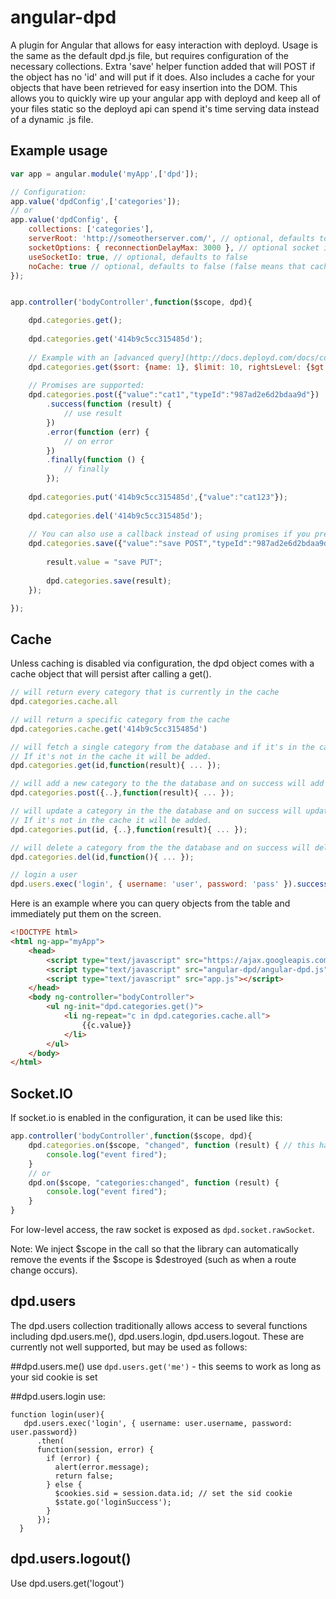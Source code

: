 angular-dpd
=================

A plugin for Angular that allows for easy interaction with deployd.
Usage is the same as the default dpd.js file, but requires configuration of the necessary collections.
Extra 'save' helper function added that will POST if the object has no 'id' and will put if it does.
Also includes a cache for your objects that have been retrieved for easy insertion into the DOM.
This allows you to quickly wire up your angular app with deployd and keep all of your files static so the deployd api can spend it's time serving data instead of a dynamic .js file.

Example usage
---------------------

```javascript
var app = angular.module('myApp',['dpd']);

// Configuration:
app.value('dpdConfig',['categories']);
// or
app.value('dpdConfig', { 
	collections: ['categories'], 
	serverRoot: 'http://someotherserver.com/', // optional, defaults to same server
	socketOptions: { reconnectionDelayMax: 3000 }, // optional socket io additional configuration
	useSocketIo: true, // optional, defaults to false
	noCache: true // optional, defaults to false (false means that caching is enabled, true means it disabled)
});


app.controller('bodyController',function($scope, dpd){

	dpd.categories.get();
	
	dpd.categories.get('414b9c5cc315485d');
	
	// Example with an [advanced query](http://docs.deployd.com/docs/collections/reference/querying-collections.md#s-Advanced%20Queries-2035):
	dpd.categories.get($sort: {name: 1}, $limit: 10, rightsLevel: {$gt:0}};
	
	// Promises are supported:
	dpd.categories.post({"value":"cat1","typeId":"987ad2e6d2bdaa9d"})
		.success(function (result) {
			// use result
		})
		.error(function (err) {
			// on error
		})
		.finally(function () {
			// finally
		});
	
	dpd.categories.put('414b9c5cc315485d',{"value":"cat123"});
	
	dpd.categories.del('414b9c5cc315485d');
	
	// You can also use a callback instead of using promises if you prefer:
	dpd.categories.save({"value":"save POST","typeId":"987ad2e6d2bdaa9d"},function(result){
	
		result.value = "save PUT";
		
		dpd.categories.save(result);
	});

});
```

Cache
---------------------

Unless caching is disabled via configuration, the dpd object comes with a cache object that will persist after calling a get().

```javascript	
// will return every category that is currently in the cache
dpd.categories.cache.all 

// will return a specific category from the cache
dpd.categories.cache.get('414b9c5cc315485d') 

// will fetch a single category from the database and if it's in the cache, update the cached item.
// If it's not in the cache it will be added.
dpd.categories.get(id,function(result){ ... });

// will add a new category to the the database and on success will add it to the cache
dpd.categories.post({..},function(result){ ... });

// will update a category in the the database and on success will update it in the cache 
// If it's not in the cache it will be added.
dpd.categories.put(id, {..},function(result){ ... });

// will delete a category from the the database and on success will delete it from the cache
dpd.categories.del(id,function(){ ... });

// login a user
dpd.users.exec('login', { username: 'user', password: 'pass' }).success(function(session) { }).error(function(err) { });
```

Here is an example where you can query objects from the table and immediately put them on the screen.

```html
<!DOCTYPE html>
<html ng-app="myApp">
	<head>
		<script type="text/javascript" src="https://ajax.googleapis.com/ajax/libs/angularjs/1.0.6/angular.min.js"></script>
		<script type="text/javascript" src="angular-dpd/angular-dpd.js"></script>
		<script type="text/javascript" src="app.js"></script>
	</head>
	<body ng-controller="bodyController">
		<ul ng-init="dpd.categories.get()">
			<li ng-repeat="c in dpd.categories.cache.all">
				{{c.value}}
			</li>
		</ul>
	</body>
</html>
```
	
Socket.IO
---------------------

If socket.io is enabled in the configuration, it can be used like this:

```javascript
app.controller('bodyController',function($scope, dpd){
	dpd.categories.on($scope, "changed", function (result) { // this handles "categories:changed"
		console.log("event fired");
	}
	// or
	dpd.on($scope, "categories:changed", function (result) {
		console.log("event fired");
	}
}
```

For low-level access, the raw socket is exposed as `dpd.socket.rawSocket`.

Note: We inject $scope in the call so that the library can automatically remove the events if the $scope is $destroyed (such as when a route change occurs).
	
dpd.users
---------------------
The dpd.users collection traditionally allows access to several functions including
dpd.users.me(), dpd.users.login, dpd.users.logout.  These are currently not well supported, but may be used as follows:

##dpd.users.me()
use ```dpd.users.get('me')``` - this seems to work as long as your sid cookie is set

##dpd.users.login
use:
```
function login(user){
   dpd.users.exec('login', { username: user.username, password: user.password})
      .then(
      function(session, error) {
        if (error) {
          alert(error.message);
          return false;
        } else {
          $cookies.sid = session.data.id; // set the sid cookie
          $state.go('loginSuccess');
        }
      });
  }
```

## dpd.users.logout()
Use dpd.users.get('logout')
